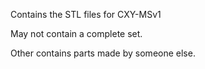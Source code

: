 Contains the STL files for CXY-MSv1

May not contain a complete set.

Other contains parts made by someone else.